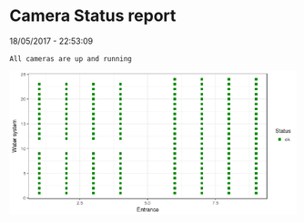 Camera Status report
================
18/05/2017 - 22:53:09

    All cameras are up and running

![](camreport_files/figure-markdown_github/unnamed-chunk-2-1.png)
